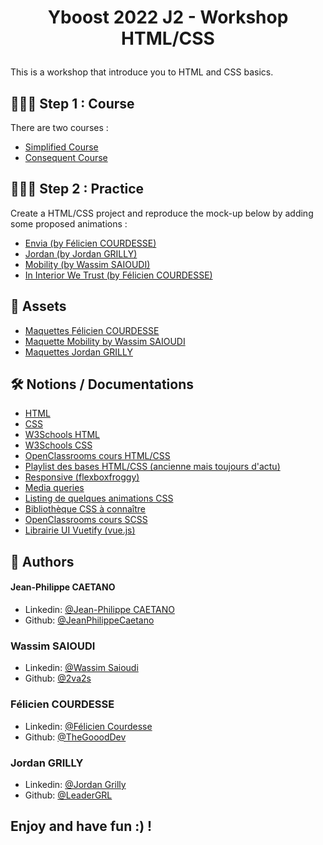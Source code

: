 # <p align="center">Yboost 2022 J2 - Workshop HTML/CSS</p>

This is a workshop that introduce you to HTML and CSS basics.


## 🧑🏻‍💻 Step 1 : Course

There are two courses :
- [Simplified Course](https://github.com/YBoost-22-23/J2-workshop-html-css-discovery/blob/main/Cours%20HTMLCSS%20simplifi%C3%A9.pdf)
- [Consequent Course](https://github.com/YBoost-22-23/J2-workshop-html-css-discovery/blob/main/Cours%20HTMLCSS%20cons%C3%A9quent.pdf)


## 🧑🏻‍💻 Step 2 : Practice

Create a HTML/CSS project and reproduce the mock-up below by adding some proposed animations :

- [Envia (by Félicien COURDESSE)](https://github.com/YBoost-22-23/J2-workshop-html-css-discovery/blob/main/Maquette%20Envia%20by%20F%C3%A9licien.pdf)
- [Jordan (by Jordan GRILLY)](https://github.com/YBoost-22-23/J2-workshop-html-css-discovery/blob/main/Maquette%20Jordan%20by%20Jordan.pdf)
- [Mobility (by Wassim SAIOUDI)](https://github.com/YBoost-22-23/J2-workshop-html-css-discovery/blob/main/Maquette%20Mobility%20by%20Wassim.pdf)
- [In Interior We Trust (by Félicien COURDESSE)](https://github.com/YBoost-22-23/J2-workshop-html-css-discovery/blob/main/Maquette%20InInteriorWeTrust%20by%20F%C3%A9licien.pdf)


## 🧐 Assets
- [Maquettes Félicien COURDESSE](https://github.com/YBoost-22-23/J2-workshop-html-css-discovery/blob/main/Assets%20Maquette%20Bien%20%C3%AAtre%20by%20F%C3%A9licien.zip)
- [Maquette Mobility by Wassim SAIOUDI](https://github.com/YBoost-22-23/J2-workshop-html-css-discovery/blob/main/Assets%20Maquette%20Mobility%20by%20Wassim.zip)
- [Maquettes Jordan GRILLY](https://github.com/YBoost-22-23/J2-workshop-html-css-discovery/blob/main/Assets%20Maquettes%20by%20Jordan.zip)
        

## 🛠️ Notions / Documentations
- [HTML](https://developer.mozilla.org/fr/docs/Web/HTML)
- [CSS](https://developer.mozilla.org/fr/docs/Web/CSS)
- [W3Schools HTML](https://www.w3schools.com/html/default.asp)
- [W3Schools CSS](https://www.w3schools.com/css/default.asp)
- [OpenClassrooms cours HTML/CSS](https://openclassrooms.com/fr/courses/1603881-creez-votre-site-web-avec-html5-et-css3)
- [Playlist des bases HTML/CSS (ancienne mais toujours d'actu)](https://www.youtube.com/watch?v=J9w-cir5a6U&list=PLMS9Cy4Enq5JAzNgWPK96HnkE_U7Ol3im)
- [Responsive (flexboxfroggy)](https://flexboxfroggy.com/#fr)
- [Media queries](https://www.alsacreations.com/article/lire/930-css3-media-queries.html)
- [Listing de quelques animations CSS](https://blog.hubspot.fr/website/animation-css)
- [Bibliothèque CSS à connaître](https://tailwindcss.com/)
- [OpenClassrooms cours SCSS](https://openclassrooms.com/fr/courses/6106181-simplifiez-vous-le-css-avec-sass)
- [Librairie UI Vuetify (vue.js)](https://vuetifyjs.com/en/)



## 🙇 Authors
#### Jean-Philippe CAETANO
- Linkedin: [@Jean-Philippe CAETANO](https://www.linkedin.com/in/jean-philippe-caetano-b30327229/?originalSubdomain=fr)
- Github: [@JeanPhilippeCaetano](https://github.com/JeanPhilippeCaetano)

### Wassim SAIOUDI
- Linkedin: [@Wassim Saioudi](https://www.linkedin.com/in/wassim-saioudi/)
- Github: [@2va2s](https://github.com/orgs/YBoost-22-23/people/2va2s)

### Félicien COURDESSE
- Linkedin: [@Félicien Courdesse](https://www.linkedin.com/in/f%C3%A9licien-courdesse-753883203/)
- Github: [@TheGooodDev](https://github.com/TheGooodDev)

### Jordan GRILLY
- Linkedin: [@Jordan Grilly](https://www.linkedin.com/in/jordan-grilly/)
- Github: [@LeaderGRL](https://github.com/LeaderGRL)


## Enjoy and have fun :) !
